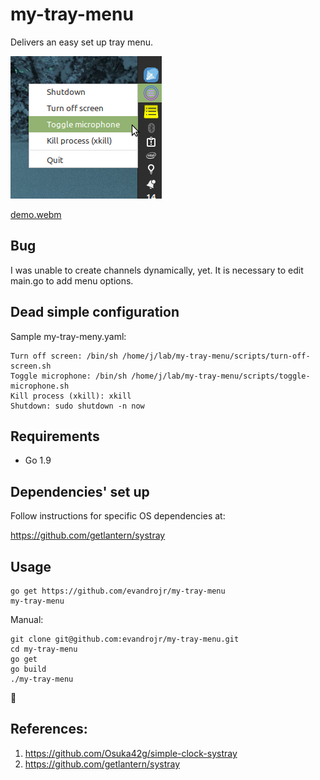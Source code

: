 # my-tray-menu

Delivers an easy set up tray menu.

![alt text](media/screen1.png "my-tray-menu")

[demo.webm](https://user-images.githubusercontent.com/939608/183258199-f92279f0-3a65-4c05-910b-db7bea126766.webm)

## Bug

I was unable to create channels dynamically, yet. It is necessary to edit main.go to add menu options.

## Dead simple configuration

Sample my-tray-meny.yaml:

```
Turn off screen: /bin/sh /home/j/lab/my-tray-menu/scripts/turn-off-screen.sh
Toggle microphone: /bin/sh /home/j/lab/my-tray-menu/scripts/toggle-microphone.sh
Kill process (xkill): xkill
Shutdown: sudo shutdown -n now
```

## Requirements

- Go 1.9

## Dependencies' set up

Follow instructions for specific OS dependencies at:

https://github.com/getlantern/systray

## Usage

```
go get https://github.com/evandrojr/my-tray-menu
my-tray-menu
```

Manual:

```
git clone git@github.com:evandrojr/my-tray-menu.git
cd my-tray-menu
go get
go build
./my-tray-menu
```

🍻

## References:

1. https://github.com/Osuka42g/simple-clock-systray
1. https://github.com/getlantern/systray

